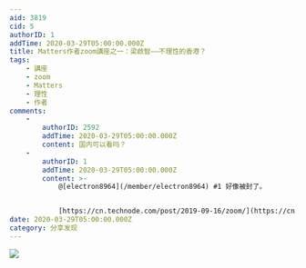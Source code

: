 ```yaml
---
aid: 3819
cid: 5
authorID: 1
addTime: 2020-03-29T05:00:00.000Z
title: Matters作者zoom講座之一：梁啟智——不理性的香港？
tags:
    - 講座
    - zoom
    - Matters
    - 理性
    - 作者
comments:
    -
        authorID: 2592
        addTime: 2020-03-29T05:00:00.000Z
        content: 国内可以看吗？
    -
        authorID: 1
        addTime: 2020-03-29T05:00:00.000Z
        content: >-
            @[electron8964](/member/electron8964) #1 好像被封了。


            [https://cn.technode.com/post/2019-09-16/zoom/](https://cn.technode.com/post/2019-09-16/zoom/)
date: 2020-03-29T05:00:00.000Z
category: 分享发现
---
```


![](https://assets.matters.news/embed/0dc74b65-c918-4786-b5a4-f8d050e66bed.jpeg)
